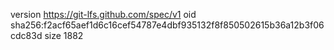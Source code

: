 version https://git-lfs.github.com/spec/v1
oid sha256:f2acf65aef1d6c16cef54787e4dbf935132f8f850502615b36a12b3f06cdc83d
size 1882
